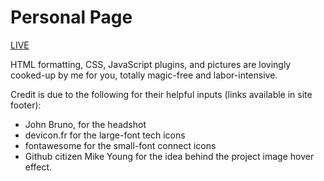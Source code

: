 # Personal Page

[LIVE](http://ariweitzman.com)

HTML formatting, CSS, JavaScript plugins, and pictures are lovingly cooked-up by me for you, totally magic-free and labor-intensive.

Credit is due to the following for their helpful inputs (links available in site footer):
* John Bruno, for the headshot
* devicon.fr for the large-font tech icons
* fontawesome for the small-font connect icons
* Github citizen Mike Young for the idea behind the project image hover effect.
